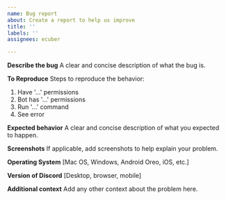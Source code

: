 ```yaml
---
name: Bug report
about: Create a report to help us improve
title: ''
labels: ''
assignees: ecuber

---
```


**Describe the bug**
A clear and concise description of what the bug is.

**To Reproduce**
Steps to reproduce the behavior:
1. Have '...' permissions
2. Bot has '...' permissions
3. Run '...' command
4. See error

**Expected behavior**
A clear and concise description of what you expected to happen.

**Screenshots**
If applicable, add screenshots to help explain your problem.

**Operating System**
[Mac OS, Windows, Android Oreo, iOS, etc.]

**Version of Discord**
[Desktop, browser, mobile]

**Additional context**
Add any other context about the problem here.

